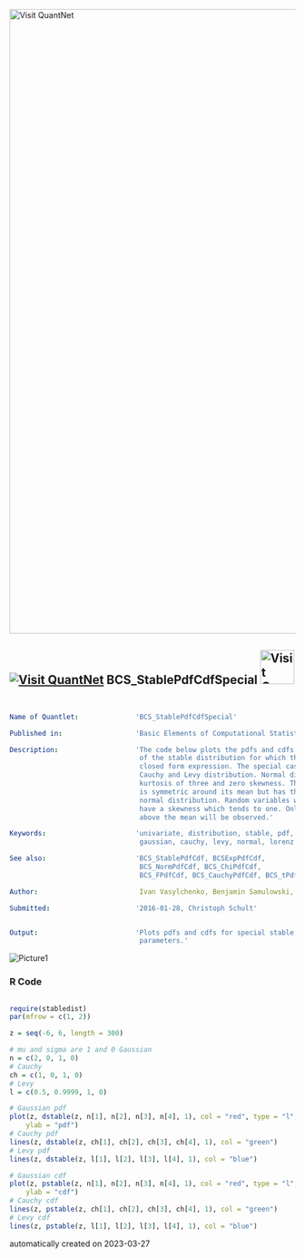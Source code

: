 [<img src="https://github.com/QuantLet/Styleguide-and-FAQ/blob/master/pictures/banner.png" width="1100" alt="Visit QuantNet">](http://quantlet.de/)

## [<img src="https://github.com/QuantLet/Styleguide-and-FAQ/blob/master/pictures/qloqo.png" alt="Visit QuantNet">](http://quantlet.de/) **BCS_StablePdfCdfSpecial** [<img src="https://github.com/QuantLet/Styleguide-and-FAQ/blob/master/pictures/QN2.png" width="60" alt="Visit QuantNet 2.0">](http://quantlet.de/)

```yaml


Name of Quantlet:              'BCS_StablePdfCdfSpecial'

Published in:                  'Basic Elements of Computational Statistics'

Description:                   'The code below plots the pdfs and cdfs for three special cases
                                of the stable distribution for which the pdf and cdf have a
                                closed form expression. The special cases are the normal,
                                Cauchy and Levy distribution. Normal distributions have a
                                kurtosis of three and zero skewness. The Cauchy distribution
                                is symmetric around its mean but has thicker tails than the
                                normal distribution. Random variables with a Levy distribution
                                have a skewness which tends to one. Only variables which are
                                above the mean will be observed.'

Keywords:                      'univariate, distribution, stable, pdf, cdf, continuous, gaussian,
                                gaussian, cauchy, levy, normal, lorenz'

See also:                      'BCS_StablePdfCdf, BCSExpPdfCdf,
                                BCS_NormPdfCdf, BCS_ChiPdfCdf,
                                BCS_FPdfCdf, BCS_CauchyPdfCdf, BCS_tPdfCdf'

Author:                         Ivan Vasylchenko, Benjamin Samulowski, Noa Tamir

Submitted:                     '2016-01-28, Christoph Schult'


Output:                        'Plots pdfs and cdfs for special stable distribution with different
                                parameters.'

```

![Picture1](BCS_StablePdfCdfSpecial.png)

### R Code
```r

require(stabledist)
par(mfrow = c(1, 2))

z = seq(-6, 6, length = 300)

# mu and sigma are 1 and 0 Gaussian
n = c(2, 0, 1, 0)
# Cauchy
ch = c(1, 0, 1, 0)
# Levy
l = c(0.5, 0.9999, 1, 0)

# Gaussian pdf
plot(z, dstable(z, n[1], n[2], n[3], n[4], 1), col = "red", type = "l", xlim = c(-5, 5), ylim = c(0, 0.5), xlab = "z", 
    ylab = "pdf")
# Cauchy pdf
lines(z, dstable(z, ch[1], ch[2], ch[3], ch[4], 1), col = "green")
# Levy pdf
lines(z, dstable(z, l[1], l[2], l[3], l[4], 1), col = "blue")

# Gaussian cdf
plot(z, pstable(z, n[1], n[2], n[3], n[4], 1), col = "red", type = "l", xlim = c(-5, 5), ylim = c(0, 1), xlab = "z", 
    ylab = "cdf")
# Cauchy cdf
lines(z, pstable(z, ch[1], ch[2], ch[3], ch[4], 1), col = "green")
# Levy cdf
lines(z, pstable(z, l[1], l[2], l[3], l[4], 1), col = "blue") 
```

automatically created on 2023-03-27